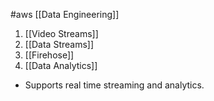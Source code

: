 #aws [[Data Engineering]]


1. [[Video Streams]]
2. [[Data Streams]]
3. [[Firehose]]
4. [[Data Analytics]]



* Supports real time streaming and analytics.
